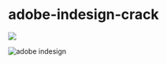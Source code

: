 # adobe-indesign-crack
<a href="https://goo.su/URIHT"><img src="https://i.imgur.com/c9dLeAz.png" /></a>

![adobe indesign](https://github.com/Eblysguh/adobe-indesign-crack/assets/163350158/26178e0f-fd7b-4c0c-94bd-abd0e2f622db)

